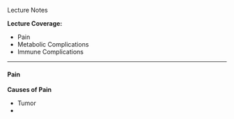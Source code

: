 Lecture Notes

**Lecture Coverage:**
- Pain
- Metabolic Complications
- Immune Complications

---
#### **Pain**
**Causes of Pain**
- Tumor
- 